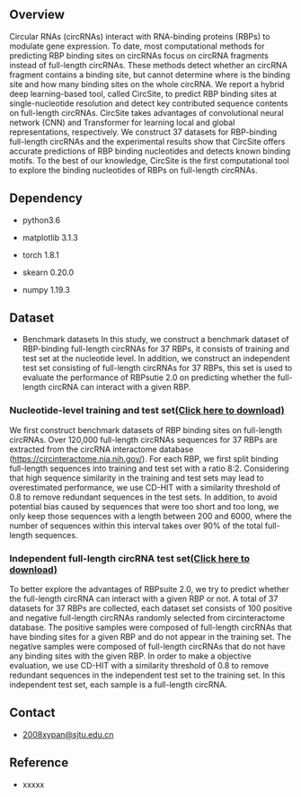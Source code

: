 ## Overview
Circular RNAs (circRNAs) interact with RNA-binding proteins (RBPs) to modulate gene expression. To date, most computational methods for predicting RBP binding sites on circRNAs focus on circRNA fragments instead of full-length circRNAs. These methods detect whether an circRNA fragment contains a binding site, but cannot determine where is the binding site and how many binding sites on the whole circRNA. We report a hybrid deep learning-based tool, called CircSite, to predict RBP binding sites at single-nucleotide resolution and detect key contributed sequence contents on full-length circRNAs. CircSite takes advantages of convolutional neural network (CNN) and Transformer for learning local and global representations, respectively. We construct 37 datasets for RBP-binding full-length circRNAs and the experimental results show that CircSite offers accurate predictions of RBP binding nucleotides and detects known binding motifs. To the best of our knowledge, CircSite is the first computational tool to explore the binding nucleotides of RBPs on full-length circRNAs.
## Dependency

* python3.6

* matplotlib 3.1.3

* torch 1.8.1

* skearn 0.20.0

* numpy 1.19.3
## Dataset
* Benchmark datasets 
In this study, we construct a benchmark dataset of RBP-binding full-length circRNAs for 37 RBPs, it consists of training and test set at the nucleotide level. In addition, we construct an independent test set consisting of full-length circRNAs for 37 RBPs, this set is used to evaluate the performance of RBPsutie 2.0 on predicting whether the full-length circRNA can interact with a given RBP.
### Nucleotide-level training and test set[(Click here to download)](http://www.csbio.sjtu.edu.cn/bioinf/CircSite/circ_dataset/nucleotide-level_dataset.zip)
We first construct benchmark datasets of RBP binding sites on full-length circRNAs. Over 120,000 full-length circRNAs sequences for 37 RBPs are extracted from the circRNA interactome database (https://circinteractome.nia.nih.gov/). For each RBP, we first split binding full-length sequences into training and test set with a ratio 8:2. Considering that high sequence similarity in the training and test sets may lead to overestimated performance, we use CD-HIT with a similarity threshold of 0.8 to remove redundant sequences in the test sets. In addition, to avoid potential bias caused by sequences that were too short and too long, we only keep those sequences with a length between 200 and 6000, where the number of sequences within this interval takes over 90% of the total full-length sequences. 
### Independent full-length circRNA test set[(Click here to download)](http://www.csbio.sjtu.edu.cn/bioinf/CircSite/circ_dataset/independent_test__dataset.zip)
To better explore the advantages of RBPsuite 2.0, we try to predict whether the full-length circRNA can interact with a given RBP or not. A total of 37 datasets for 37 RBPs are collected, each dataset set consists of 100 positive and negative full-length circRNAs randomly selected from circinteractome database. The positive samples were composed of full-length circRNAs that have binding sites for a given RBP and do not appear in the training set. The negative samples were composed of full-length circRNAs that do not have any binding sites with the given RBP. In order to make a objective evaluation, we use CD-HIT with a similarity threshold of 0.8 to remove redundant sequences in the independent test set to the training set. In this independent test set, each sample is a full-length circRNA.


## Contact
* 2008xypan@sjtu.edu.cn

## Reference
* xxxxx

